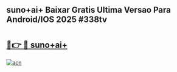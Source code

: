 ## suno+ai+ Baixar Gratis Ultima Versao Para Android/IOS 2025 #338tv

# <h2><a href="https://ainizakaria.my?title=suno+ai+&ref=20M">🔗👉 🔴 suno+ai+</a></h2>

[![acn](https://github.com/user-attachments/assets/0f9c940e-d8b0-45ae-aac7-cd30a18b3e1c)](https://ainizakaria.my?title=suno+ai+&ref=20M)

